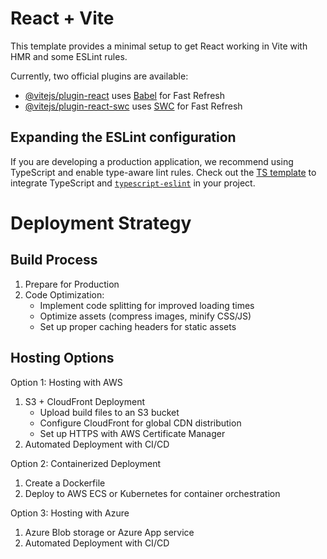 # React + Vite

This template provides a minimal setup to get React working in Vite with HMR and some ESLint rules.

Currently, two official plugins are available:

- [@vitejs/plugin-react](https://github.com/vitejs/vite-plugin-react/blob/main/packages/plugin-react/README.md) uses [Babel](https://babeljs.io/) for Fast Refresh
- [@vitejs/plugin-react-swc](https://github.com/vitejs/vite-plugin-react-swc) uses [SWC](https://swc.rs/) for Fast Refresh

## Expanding the ESLint configuration

If you are developing a production application, we recommend using TypeScript and enable type-aware lint rules. Check out the [TS template](https://github.com/vitejs/vite/tree/main/packages/create-vite/template-react-ts) to integrate TypeScript and [`typescript-eslint`](https://typescript-eslint.io) in your project.

# Deployment Strategy

## Build Process
1. Prepare for Production
2. Code Optimization:
   - Implement code splitting for improved loading times
   - Optimize assets (compress images, minify CSS/JS)
   - Set up proper caching headers for static assets

## Hosting Options
Option 1: Hosting with AWS
1. S3 + CloudFront Deployment
    - Upload build files to an S3 bucket
    - Configure CloudFront for global CDN distribution
    - Set up HTTPS with AWS Certificate Manager
2. Automated Deployment with CI/CD

Option 2: Containerized Deployment
1. Create a Dockerfile
2. Deploy to AWS ECS or Kubernetes for container orchestration

Option 3: Hosting with Azure
1. Azure Blob storage or Azure App service
2. Automated Deployment with CI/CD


